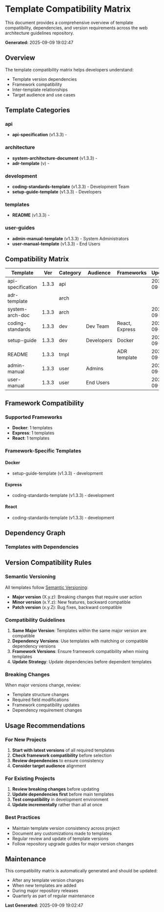 # Template Compatibility Matrix

This document provides a comprehensive overview of template compatibility,
dependencies, and version requirements across the web architecture guidelines
repository.

**Generated:** 2025-09-09 19:02:47

## Overview

The template compatibility matrix helps developers understand:

- Template version dependencies
- Framework compatibility
- Inter-template relationships
- Target audience and use cases

## Template Categories

### api

- **api-specification** (v1.3.3) -

### architecture

- **system-architecture-document** (v1.3.3) -
- **adr-template** (v) -

### development

- **coding-standards-template** (v1.3.3) - Development Team  
- **setup-guide-template** (v1.3.3) - Developers  

### templates

- **README** (v1.3.3) -

### user-guides

- **admin-manual-template** (v1.3.3) - System Administrators  
- **user-manual-template** (v1.3.3) - End Users  

## Compatibility Matrix

| Template | Ver | Category | Audience | Frameworks | Updated |
|----------|-----|----------|----------|------------|---------|
| api-specification | 1.3.3 | api |  |  | 2025-09-06 |
| adr-template |  | arch |  |  |  |
| system-arch-doc | 1.3.3 | arch |  |  | 2025-09-06 |
| coding-standards | 1.3.3 | dev | Dev Team | React, Express | 2025-09-06 |
| setup-guide | 1.3.3 | dev | Developers | Docker | 2025-09-06 |
| README | 1.3.3 | tmpl |  | ADR template | 2025-09-06 |
| admin-manual | 1.3.3 | user | Admins |  | 2025-09-06 |
| user-manual | 1.3.3 | user | End Users |  | 2025-09-06 |

## Framework Compatibility

### Supported Frameworks

- **Docker**: 1 templates
- **Express**: 1 templates
- **React**: 1 templates

### Framework-Specific Templates

#### Docker

- setup-guide-template (v1.3.3) - development

#### Express

- coding-standards-template (v1.3.3) - development

#### React

- coding-standards-template (v1.3.3) - development

## Dependency Graph

### Templates with Dependencies

## Version Compatibility Rules

### Semantic Versioning

All templates follow [Semantic Versioning](https://semver.org/):

- **Major version** (X.y.z): Breaking changes that require user action
- **Minor version** (x.Y.z): New features, backward compatible
- **Patch version** (x.y.Z): Bug fixes, backward compatible

### Compatibility Guidelines

1. **Same Major Version**: Templates within the same major version are
compatible
2. **Dependency Versions**: Use templates with matching or compatible dependency
versions
3. **Framework Versions**: Ensure framework compatibility when mixing templates
4. **Update Strategy**: Update dependencies before dependent templates

### Breaking Changes

When major versions change, review:

- Template structure changes
- Required field modifications
- Framework compatibility updates
- Dependency requirement changes

## Usage Recommendations

### For New Projects

1. **Start with latest versions** of all required templates
2. **Check framework compatibility** before selection
3. **Review dependencies** to ensure consistency
4. **Consider target audience** alignment

### For Existing Projects

1. **Review breaking changes** before updating
2. **Update dependencies first** before main templates
3. **Test compatibility** in development environment
4. **Update incrementally** rather than all at once

### Best Practices

- Maintain template version consistency across project
- Document any customizations made to templates
- Regular review and update of template versions
- Follow repository upgrade guides for major version changes

## Maintenance

This compatibility matrix is automatically generated and should be updated:

- After any template version changes
- When new templates are added
- During major repository releases
- Quarterly as part of regular maintenance

**Last Generated:** 2025-09-09 19:02:47
